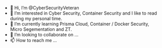 - 👋 Hi, I’m @CyberSecurityVeteran
- 👀 I’m interested in Cyber Security, Container Security and I like to read during my personal time. 
- 🌱 I’m currently learning Prisma Cloud, Container / Docker Security, Micro Segementation and ZT.
- 💞️ I’m looking to collaborate on ...
- 📫 How to reach me ...

<!---
CyberSecurityVeteran/CyberSecurityVeteran is a ✨ special ✨ repository because its `README.md` (this file) appears on your GitHub profile.
You can click the Preview link to take a look at your changes.
--->
